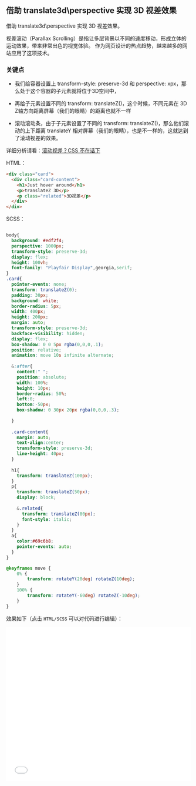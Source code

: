 ## 借助 translate3d\perspective 实现 3D 视差效果

借助 translate3d\perspective 实现 3D 视差效果。

视差滚动（Parallax Scrolling）是指让多层背景以不同的速度移动，形成立体的运动效果，带来非常出色的视觉体验。 作为网页设计的热点趋势，越来越多的网站应用了这项技术。

### 关键点

+ 我们给容器设置上 transform-style: preserve-3d 和 perspective: xpx，那么处于这个容器的子元素就将位于3D空间中，

+ 再给子元素设置不同的 transform: translateZ()，这个时候，不同元素在 3D Z轴方向距离屏幕（我们的眼睛）的距离也就不一样

+ 滚动滚动条，由于子元素设置了不同的 transform: translateZ()，那么他们滚动的上下距离 translateY 相对屏幕（我们的眼睛），也是不一样的，这就达到了滚动视差的效果。

详细分析请看：[滚动视差？CSS 不在话下](https://www.cnblogs.com/coco1s/p/9453938.html)

HTML：

```html
<div class="card">
  <div class="card-content">
    <h1>Just hover around</h1>
    <p>translateZ 3D</p>
    <p class="related">3D视差</p>
  </div>
</div>
```

SCSS：
```scss

body{
  background: #edf2f4;
  perspective: 1000px;
  transform-style: preserve-3d;
  display: flex;
  height: 100vh;
  font-family: "Playfair Display",georgia,serif;
}
.card{
  pointer-events: none;
  transform: translateZ(0);
  padding: 30px;
  background: white;
  border-radius: 5px;
  width: 400px;
  height: 200px;
  margin: auto;
  transform-style: preserve-3d;
  backface-visibility: hidden;
  display: flex;
  box-shadow: 0 0 5px rgba(0,0,0,.1);
  position: relative;
  animation: move 10s infinite alternate;
  
  &:after{
    content:" ";
    position: absolute;
    width: 100%;
    height: 10px;
    border-radius: 50%;
    left:0;
    bottom:-50px;
    box-shadow: 0 30px 20px rgba(0,0,0,.3);
    
  }
  
  .card-content{
    margin: auto;
    text-align:center;
    transform-style: preserve-3d;
    line-height: 40px;
  }
  
  h1{
    transform: translateZ(100px);
  }
  p{
    transform: translateZ(50px);
    display: block;
    
    &.related{
      transform: translateZ(80px);
      font-style: italic;
    }
  }
  a{
    color:#69c6b8;
    pointer-events: auto;
  }
}

@keyframes move {
    0% {
        transform: rotateY(20deg) rotateZ(10deg);
    }
    100% {
        transform: rotateY(-60deg) rotateZ(-10deg);
    }
}
```

效果如下（点击 `HTML/SCSS` 可以对代码进行编辑）：

<iframe height='420' scrolling='no' title='translateZ 实现 3D 视差' src='//codepen.io/Chokcoco/embed/wQrNrd/?height=265&theme-id=0&default-tab=result' frameborder='no' allowtransparency='true' allowfullscreen='true' style='width: 100%;'>See the Pen <a href='https://codepen.io/Chokcoco/pen/wQrNrd/'>translateZ 实现 3D 视差</a> by Chokcoco (<a href='https://codepen.io/Chokcoco'>@Chokcoco</a>) on <a href='https://codepen.io'>CodePen</a>.
</iframe>